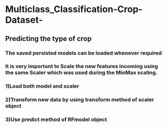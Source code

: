 # Multiclass_Classification-Crop-Dataset-
## Predicting the type of crop

### The saved persisted models can be loaded whenever required<br>
### It is very important to Scale the new features incoming using the same Scaler which was used during the MinMax scaling.<br>
### 1)Load both model and scaler<br>
### 2)Transform new data by using transform method of scaler object<br>
### 3)Use predict method of RFmodel object




